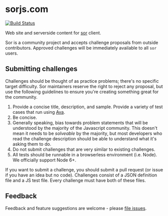 # sorjs.com

[![Build Status](https://travis-ci.org/anyweez/sorjs.com.svg?branch=master)](https://travis-ci.org/anyweez/sorjs.com)

Web site and serverside content for [sor](https://github.com/anyweez/sor) client. 

Sor is a community project and accepts challenge proposals from outside contributors. Approved challenges will be immediately available to all `sor` users.

## Submitting challenges

Challenges should be thought of as practice problems; there's no specific target difficulty. Sor maintainers reserve the right to reject any proposal, but use the following guidelines to ensure you're creating something great for the community.

1. Provide a concise title, description, and sample. Provide a variety of test cases that run using [Ava](https://github.com/avajs/ava).
2. Be concise.
3. Generally speaking, bias towards problem statements that will be understood by the majority of the Javascript community. This doesn't mean it needs to be *solveable* by the majority, but most developers who read the challenge description should be able to understand what it's asking them to do.
4. Do not submit challenges that are very similar to existing challenges.
5. All tests should be runnable in a browserless environment (i.e. Node). We officially support Node 6+.

If you want to submit a challenge, you should submit a pull request (or issue if you have an idea but no code). Challenges consist of a JSON definition file and a JS test file. Every challenge must have both of these files.

## Feedback

Feedback and feature suggestions are welcome - please [file issues](https://github.com/anyweez/sorjs.com/issues).